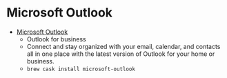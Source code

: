 # Microsoft Outlook
- [Microsoft Outlook](https://products.office.com/en-us/outlook/email-and-calendar-software-microsoft-outlook)
  -  Outlook for business
  - Connect and stay organized with your email, calendar, and contacts all in one place with the latest version of Outlook for your home or business.
  - `brew cask install microsoft-outlook`
